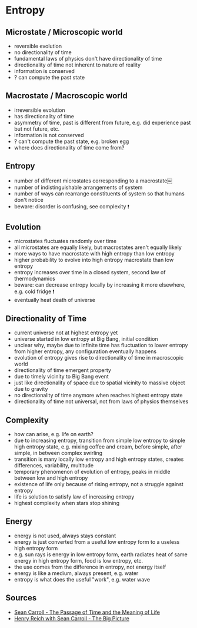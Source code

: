 # Entropy



## Microstate / Microscopic world

- reversible evolution
- no directionality of time
- fundamental laws of physics don't have directionality of time
- directionality of time not inherent to nature of reality
- information is conserved
- ? can compute the past state



## Macrostate / Macroscopic world

- irreversible evolution
- has directionality of time
- asymmetry of time, past is different from future, e.g. did experience past but not future, etc.
- information is not conserved
- ? can't compute the past state, e.g. broken egg
- where does directionality of time come from?



## Entropy

- number of different microstates corresponding to a macrostate￼
- number of indistinguishable arrangements of system
- number of ways can rearrange constituents of system so that humans don't notice
- beware: disorder is confusing, see complexity ❗️



## Evolution

- microstates fluctuates randomly over time
- all microstates are equally likely, but macrostates aren't equally likely
- more ways to have macrostate with high entropy than low entropy
- higher probability to evolve into high entropy macrostate than low entropy
- entropy increases over time in a closed system, second law of thermodynamics
- beware: can decrease entropy locally by increasing it more elsewhere, e.g. cold fridge ❗️
- eventually heat death of universe



## Directionality of Time

- current universe not at highest entropy yet
- universe started in low entropy at Big Bang, initial condition
- unclear why, maybe due to infinite time has fluctuation to lower entropy from higher entropy, any configuration eventually happens
- evolution of entropy gives rise to directionality of time in macroscopic world
- directionality of time emergent property
- due to timely vicinity to Big Bang event
- just like directionality of space due to spatial vicinity to massive object due to gravity
- no directionality of time anymore when reaches highest entropy state
- directionality of time not universal, not from laws of physics themselves



## Complexity

- how can arise, e.g. life on earth?
- due to increasing entropy, transition from simple low entropy to simple high entropy state, e.g. mixing coffee and cream, before simple, after simple, in between complex swirling
- transition is many locally low entropy and high entropy states, creates differences, variability, multitude
- temporary phenomenon of evolution of entropy, peaks in middle between low and high entropy
- existence of life only because of rising entropy, not a struggle against entropy
- life is solution to satisfy law of increasing entropy
- highest complexity when stars stop shining




## Energy

- energy is not used, always stays constant
- energy is just converted from a useful low entropy form to a useless high entropy form
- e.g. sun rays is energy in low entropy form, earth radiates heat of same energy in high entropy form, food is low entropy, etc.
- the use comes from the difference in entropy, not energy itself
- energy is like a medium, always present, e.g. water
- entropy is what does the useful "work", e.g. water wave



## Sources

- [Sean Carroll - The Passage of Time and the Meaning of Life](https://www.youtube.com/watch?v=-nTQi_LgIQ4)
- [Henry Reich with Sean Carroll - The Big Picture](https://youtube.com/playlist?list=PLoaVOjvkzQtyZF-2VpJrxPz7bxK_p1Dd2)